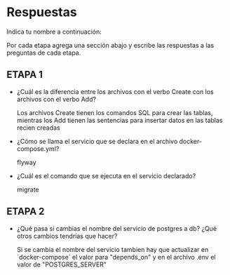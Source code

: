 # Respuestas

Indica tu nombre a continuación: 

Por cada etapa agrega una sección abajo y escribe las respuestas a las preguntas de cada etapa.

## ETAPA 1

* ¿Cuál es la diferencia entre los archivos con el verbo Create con los archivos con el verbo Add?
  
    Los archivos Create tienen los comandos SQL para crear las tablas, mientras los Add tienen las sentencias para insertar datos en las tablas recien creadas

* ¿Cómo se llama el servicio que se declara en el archivo docker-compose.yml?
  
    flyway

* ¿Cuál es el comando que se ejecuta en el servicio declarado?
  
    migrate

## ETAPA 2

* ¿Qué pasa si cambias el nombre del servicio de postgres a db? ¿Qué otros cambios tendrías que hacer?

    Si se cambia el nombre del servicio tambien hay que actualizar en ´docker-compose´ el valor para "depends_on" y en el archivo .env el valor de "POSTGRES_SERVER"
